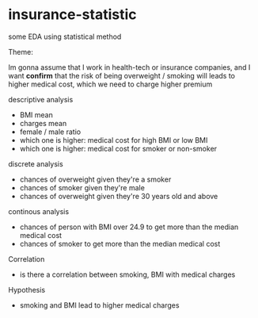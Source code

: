 # insurance-statistic
some EDA using statistical method


Theme:

Im gonna assume that I work in health-tech or insurance companies, and I want **confirm** that the risk of being overweight / smoking will leads to higher medical cost, which we need to charge higher premium

descriptive analysis
- BMI mean
- charges mean
- female / male ratio
- which one is higher: medical cost for high BMI or low BMI
- which one is higher: medical cost for smoker or non-smoker

discrete analysis
- chances of overweight given they're a smoker
- chances of smoker given they're male
- chances of overweight given they're 30 years old and above

continous analysis
- chances of person with BMI over 24.9 to get more than the median medical cost
- chances of smoker to get more than the median medical cost

Correlation
- is there a correlation between smoking, BMI with medical charges

Hypothesis
- smoking and BMI lead to higher medical charges
